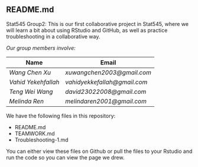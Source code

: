 ## README.md

Stat545 Group2:
This is our first collaborative project in Stat545, where we will learn a bit about using RStudio and GitHub, as well as practice troubleshooting in a collaborative way.

*Our group members involve:*

Name | Email
---- | ----
*Wang Chen Xu* | _xuwangchen2003@gmail.com_
*Vahid Yekehfallah* | _vahidyekkefallah@gmail.com_
*Teng Wei Wang* | _david23022008@gmail.com_
*Melinda Ren* | _melindaren2001@gmail.com_

We have the following files in this repository:

- README.md
- TEAMWORK.md
- Troubleshooting-1.md

You can either view these files on Github or pull the files to your Rstudio and run the code so you can view the page we drew.
